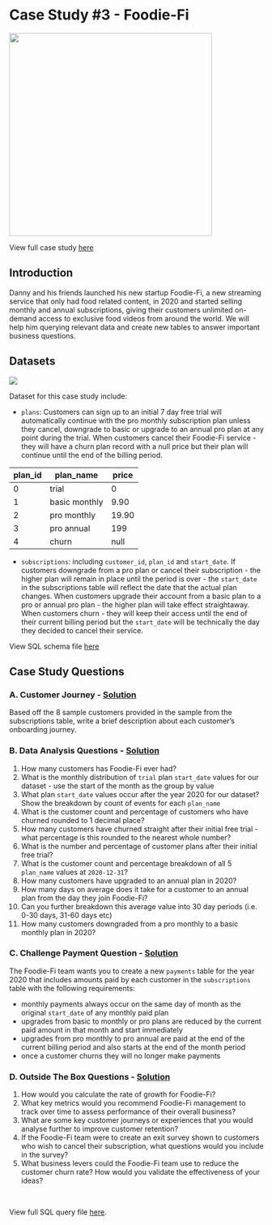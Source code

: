 # Case Study #3 - Foodie-Fi
<img src='https://8weeksqlchallenge.com/images/case-study-designs/3.png' width='400'>

View full case study [here](https://8weeksqlchallenge.com/case-study-3/)

## Introduction
Danny and his friends launched his new startup Foodie-Fi, a new streaming service that only had food related content, in 2020 and started selling monthly and annual subscriptions, giving their customers unlimited on-demand access to exclusive food videos from around the world. We will help him querying relevant data and create new tables to answer important business questions.

## Datasets
<img src='https://8weeksqlchallenge.com/images/case-study-3-erd.png'>

Dataset for this case study include:
* `plans`: Customers can sign up to an initial 7 day free trial will automatically continue with the pro monthly subscription plan unless they cancel, downgrade to basic or upgrade to an annual pro plan at any point during the trial. When customers cancel their Foodie-Fi service - they will have a churn plan record with a null price but their plan will continue until the end of the billing period.
<center>

| plan_id | plan_name     | price |
| ------- | ------------- | ----- |
| 0       | trial         | 0     |
| 1       | basic monthly | 9.90  |
| 2       | pro monthly   | 19.90 |
| 3       | pro annual    | 199   |
| 4       | churn         | null  |
</center>

* `subscriptions`: including `customer_id`, `plan_id` and `start_date`. If customers downgrade from a pro plan or cancel their subscription - the higher plan will remain in place until the period is over - the `start_date` in the subscriptions table will reflect the date that the actual plan changes. When customers upgrade their account from a basic plan to a pro or annual pro plan - the higher plan will take effect straightaway. When customers churn - they will keep their access until the end of their current billing period but the `start_date` will be technically the day they decided to cancel their service. 

View SQL schema file [here](./Schema.sql) 

## Case Study Questions

### A. Customer Journey - [Solution](./A.%20Customer%20Journey.md)
Based off the 8 sample customers provided in the sample from the subscriptions table, write a brief description about each customer’s onboarding journey.

### B. Data Analysis Questions - [Solution](./B.%20Data%20Analysis%20Questions.md)
<ol>
  <li>How many customers has Foodie-Fi ever had?</li>
  <li>What is the monthly distribution of <code class="language-plaintext highlighter-rouge">trial</code> plan <code class="language-plaintext highlighter-rouge">start_date</code> values for our dataset - use the start of the month as the group by value</li>
  <li>What plan <code class="language-plaintext highlighter-rouge">start_date</code> values occur after the year 2020 for our dataset? Show the breakdown by count of events for each <code class="language-plaintext highlighter-rouge">plan_name</code></li>
  <li>What is the customer count and percentage of customers who have churned rounded to 1 decimal place?</li>
  <li>How many customers have churned straight after their initial free trial - what percentage is this rounded to the nearest whole number?</li>
  <li>What is the number and percentage of customer plans after their initial free trial?</li>
  <li>What is the customer count and percentage breakdown of all 5 <code class="language-plaintext highlighter-rouge">plan_name</code> values at <code class="language-plaintext highlighter-rouge">2020-12-31</code>?</li>
  <li>How many customers have upgraded to an annual plan in 2020?</li>
  <li>How many days on average does it take for a customer to an annual plan from the day they join Foodie-Fi?</li>
  <li>Can you further breakdown this average value into 30 day periods (i.e. 0-30 days, 31-60 days etc)</li>
  <li>How many customers downgraded from a pro monthly to a basic monthly plan in 2020?</li>
</ol>

### C. Challenge Payment Question - [Solution](./C.%20Challenge%20Payment%20Question.md)
The Foodie-Fi team wants you to create a new <code class="language-plaintext highlighter-rouge">payments</code> table for the year 2020 that includes amounts paid by each customer in the <code class="language-plaintext highlighter-rouge">subscriptions</code> table with the following requirements:</p>

<ul>
  <li>monthly payments always occur on the same day of month as the original <code class="language-plaintext highlighter-rouge">start_date</code> of any monthly paid plan</li>
  <li>upgrades from basic to monthly or pro plans are reduced by the current paid amount in that month and start immediately</li>
  <li>upgrades from pro monthly to pro annual are paid at the end of the current billing period and also starts at the end of the month period</li>
  <li>once a customer churns they will no longer make payments</li>
</ul>

### D. Outside The Box Questions - [Solution](./D.%20Outside%20The%20Box%20Questions.md)
<ol>
  <li>How would you calculate the rate of growth for Foodie-Fi?</li>
  <li>What key metrics would you recommend Foodie-Fi management to track over time to assess performance of their overall business?</li>
  <li>What are some key customer journeys or experiences that you would analyse further to improve customer retention?</li>
  <li>If the Foodie-Fi team were to create an exit survey shown to customers who wish to cancel their subscription, what questions would you include in the survey?</li>
  <li>What business levers could the Foodie-Fi team use to reduce the customer churn rate? How would you validate the effectiveness of your ideas?</li>
</ol>

<br>

View full SQL query file [here](./Query.sql).
